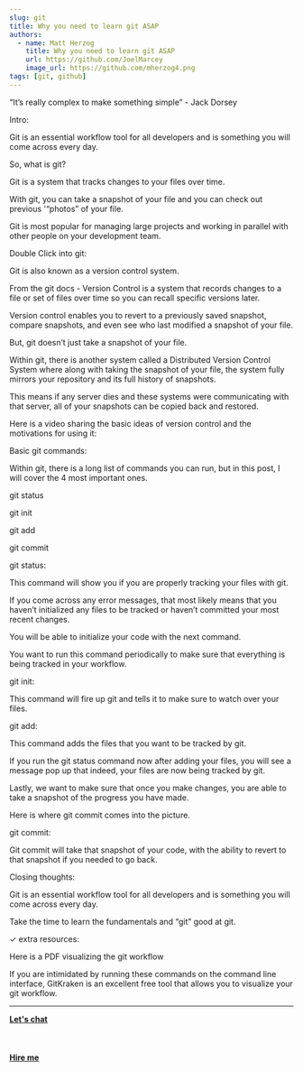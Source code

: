```yaml
---
slug: git
title: Why you need to learn git ASAP
authors:
  - name: Matt Herzog
    title: Why you need to learn git ASAP
    url: https://github.com/JoelMarcey
    image_url: https://github.com/mherzog4.png
tags: [git, github]
---
```


“It’s really complex to make something simple” - Jack Dorsey

Intro:

Git is an essential workflow tool for all developers and is something you will come across every day.

So, what is git?

Git is a system that tracks changes to your files over time.

With git, you can take a snapshot of your file and you can check out previous '“photos” of your file.

Git is most popular for managing large projects and working in parallel with other people on your development team.

Double Click into git:

Git is also known as a version control system.

From the git docs - Version Control is a system that records changes to a file or set of files over time so you can recall specific versions later.

Version control enables you to revert to a previously saved snapshot, compare snapshots, and even see who last modified a snapshot of your file.

But, git doesn’t just take a snapshot of your file.

Within git, there is another system called a Distributed Version Control System where along with taking the snapshot of your file, the system fully mirrors your repository and its full history of snapshots.

This means if any server dies and these systems were communicating with that server, all of your snapshots can be copied back and restored.

Here is a video sharing the basic ideas of version control and the motivations for using it:


Basic git commands:

Within git, there is a long list of commands you can run, but in this post, I will cover the 4 most important ones.

git status

git init

git add

git commit

git status:

This command will show you if you are properly tracking your files with git.


If you come across any error messages, that most likely means that you haven’t initialized any files to be tracked or haven’t committed your most recent changes.

You will be able to initialize your code with the next command.

You want to run this command periodically to make sure that everything is being tracked in your workflow.

git init:

This command will fire up git and tells it to make sure to watch over your files.


git add:

This command adds the files that you want to be tracked by git.

If you run the git status command now after adding your files, you will see a message pop up that indeed, your files are now being tracked by git.


Lastly, we want to make sure that once you make changes, you are able to take a snapshot of the progress you have made.

Here is where git commit comes into the picture.

git commit:

Git commit will take that snapshot of your code, with the ability to revert to that snapshot if you needed to go back.


Closing thoughts:

Git is an essential workflow tool for all developers and is something you will come across every day.

Take the time to learn the fundamentals and “git” good at git.

✓
extra resources:

Here is a PDF visualizing the git workflow

If you are intimidated by running these commands on the command line interface, GitKraken is an excellent free tool that allows you to visualize your git workflow.




<hr></hr>

<a href="https://calendly.com/mattherzog/quick-chat" target="_blank"><b><u>Let's chat</u></b></a>
<br></br>
<br></br>
<a href="https://directsystems.io/" target="_blank"><b><u>Hire me</u></b></a>